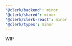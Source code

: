 ```yaml
---
'@clerk/backend': minor
'@clerk/shared': minor
'@clerk/clerk-react': minor
'@clerk/types': minor
---
```


WIP
